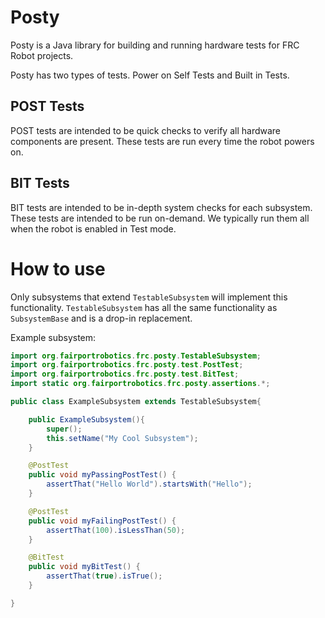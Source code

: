 # Posty
Posty is a Java library for building and running hardware tests for FRC Robot projects.

Posty has two types of tests. Power on Self Tests and Built in Tests.

## POST Tests
POST tests are intended to be quick checks to verify all hardware components are present. These tests are run every time the robot powers on.

## BIT Tests
BIT tests are intended to be in-depth system checks for each subsystem. These tests are intended to be run on-demand. We typically run them all when the robot is enabled in Test mode.


# How to use
Only subsystems that extend `TestableSubsystem` will implement this functionality. `TestableSubsystem` has all the same functionality as `SubsystemBase` and is a drop-in replacement.

Example subsystem:

```Java
import org.fairportrobotics.frc.posty.TestableSubsystem;
import org.fairportrobotics.frc.posty.test.PostTest;
import org.fairportrobotics.frc.posty.test.BitTest;
import static org.fairportrobotics.frc.posty.assertions.*;

public class ExampleSubsystem extends TestableSubsystem{

    public ExampleSubsystem(){
        super();
        this.setName("My Cool Subsystem");
    }

    @PostTest
    public void myPassingPostTest() {
        assertThat("Hello World").startsWith("Hello");
    }

    @PostTest
    public void myFailingPostTest() {
        assertThat(100).isLessThan(50);
    }

    @BitTest
    public void myBitTest() {
        assertThat(true).isTrue();
    }

}
```


